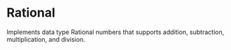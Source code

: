 # Rational
Implements data type Rational numbers that supports addition, subtraction, multiplication, and division.
